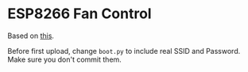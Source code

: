 # ESP8266 Fan Control

Based on [this](https://github.com/stefanthoss/esp8266-fan-control).

Before first upload, change `boot.py` to include real SSID and Password. Make
sure you don't commit them.
